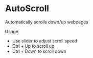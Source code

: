 # AutoScroll

Automatically scrolls down/up webpages

Usage:
- Use slider to adjust scroll speed
- Ctrl + Up to scroll up
- Ctrl + Down to scroll down
